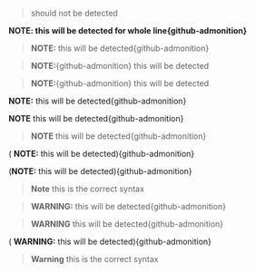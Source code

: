 
> should not be detected


**NOTE: this will be detected for whole line{github-admonition}**

> **NOTE:** this will be detected{github-admonition}

> **NOTE:**{github-admonition}
this will be detected

> **NOTE:**{github-admonition}
> this will be detected

**NOTE:** this will be detected{github-admonition}

**NOTE** this will be detected{github-admonition}

> **NOTE** this will be detected{github-admonition}

( **NOTE:** this will be detected){github-admonition}

(**NOTE:** this will be detected){github-admonition}

> **Note** this is the correct syntax


> **WARNING:** this will be detected{github-admonition}

> **WARNING** this will be detected{github-admonition}

( **WARNING:** this will be detected){github-admonition}

> **Warning** this is the correct syntax

